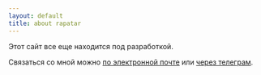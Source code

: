 ```yaml
---
layout: default
title: about rapatar
---
```


Этот сайт все еще находится под разработкой.

Связаться со мной можно [по электронной почте](mailto:rapatar@gmail.com) или [через телеграм](https://t.me/rapatar).
